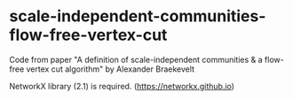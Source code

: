 # scale-independent-communities-flow-free-vertex-cut
Code from paper
"A definition of scale-independent communities &amp; a flow-free vertex cut algorithm"
by Alexander Braekevelt

NetworkX library (2.1) is required. (https://networkx.github.io)
